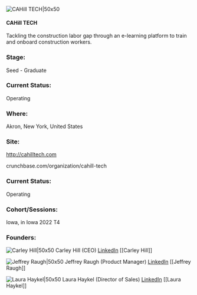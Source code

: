 

![CAHill TECH|50x50](https://apimg.techstars.com/connect/images/image_files/62d314a58242bf4002f234a6/original/Screen_Shot_2022-07-16_at_1.42.15_PM.png)

#### CAHill TECH
Tackling the construction labor gap through an e-learning platform to train and onboard construction workers.

### Stage: 
Seed - Graduate 

### Current Status: 
Operating

### Where:
Akron, New York, United States

### Site:
http://cahilltech.com



crunchbase.com/organization/cahill-tech

### Current Status: 
Operating

### Cohort/Sessions: 
Iowa, in Iowa 2022 T4

### Founders: 

![Carley Hill|50x50](https://www.f6s.com/content-resource/profiles/3083104_th2.jpg) Carley Hill (CEO) [LinkedIn](https://linkedin.com/in/carley-hill-b36b963b) [[Carley Hill]]

![Jeffrey Raugh|50x50](https://www.f6s.com/content-resource/profiles/3083161_th2.jpg) Jeffrey Raugh (Product Manager) [LinkedIn](https://linkedin.com/in/jeffraugh) [[Jeffrey Raugh]]

![Laura Haykel|50x50](https://www.f6s.com/content-resource/profiles/540835_th2.jpg) Laura Haykel (Director of Sales) [LinkedIn](https://linkedin.com/in/laurahaykel) [[Laura Haykel]]


